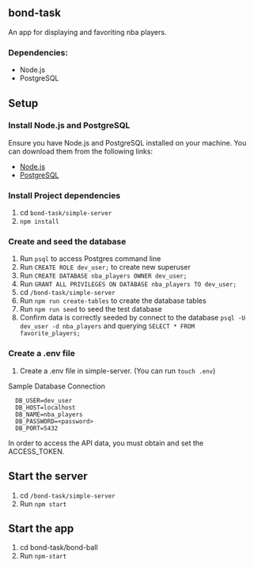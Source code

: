 ## bond-task
An app for displaying and favoriting nba players.


### Dependencies:
- Node.js
- PostgreSQL

## Setup

### Install Node.js and PostgreSQL
Ensure you have Node.js and PostgreSQL installed on your machine. You can download them from the following links:
- [Node.js](https://nodejs.org/)
- [PostgreSQL](https://www.postgresql.org/)

### Install Project dependencies
1. cd `bond-task/simple-server`
2. `npm install`

### Create and seed the database
 1. Run `psql` to access Postgres command line
 2. Run `CREATE ROLE dev_user;` to create new superuser
 3. Run `CREATE DATABASE nba_players OWNER dev_user;` 
 4. Run `GRANT ALL PRIVILEGES ON DATABASE nba_players TO dev_user;`
 5. cd `/bond-task/simple-server`
 6. Run `npm run create-tables` to create the database tables
 7. Run `npm run seed` to seed the test database
 8. Confirm data is correctly seeded by connect to the database `psql -U dev_user -d nba_players` and querying `SELECT * FROM favorite_players;`

 ### Create a .env file
  1. Create a .env file in simple-server. (You can run `touch .env`)
  
  Sample Database Connection
  ```
    DB_USER=dev_user
    DB_HOST=localhost
    DB_NAME=nba_players
    DB_PASSWORD=<password>
    DB_PORT=5432
  ```

  In order to access the API data, you must obtain and set the ACCESS_TOKEN.

 ## Start the server
 1. cd `/bond-task/simple-server`
 2. Run `npm start`

 ## Start the app
 1. cd bond-task/bond-ball
 2. Run `npm-start`
